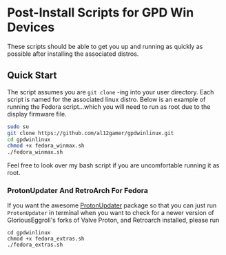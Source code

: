 # Post-Install Scripts for GPD Win Devices
These scripts should be able to get you up and running as quickly as possible after installing the associated distros.
## Quick Start
The script assumes you are `git clone` -ing into your user directory. Each script is named for the associated linux distro. Below is an example of running the Fedora script...which you will need to run as root due to the display firmware file.
```bash
sudo su
git clone https://github.com/al12gamer/gpdwinlinux.git
cd gpdwinlinux
chmod +x fedora_winmax.sh
./fedora_winmax.sh
```
Feel free to look over my bash script if you are uncomfortable running it as root.
### ProtonUpdater And RetroArch For Fedora
If you want the awesome [ProtonUpdater](https://copr.fedorainfracloud.org/coprs/david35mm/ProtonUpdater/) package so that you can just run `ProtonUpdater` in terminal when you want to check for a newer version of GloriousEggroll's forks of Valve Proton, and Retroarch installed, please run 
```
cd gpdwinlinux
chmod +x fedora_extras.sh
./fedora_extras.sh
```
